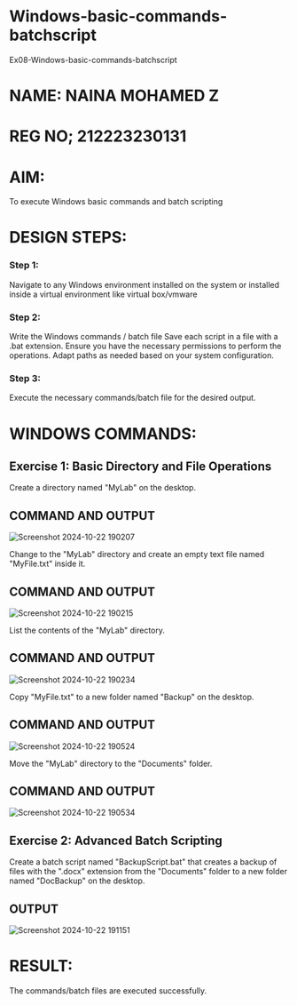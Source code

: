 # Windows-basic-commands-batchscript
Ex08-Windows-basic-commands-batchscript
# NAME: NAINA MOHAMED Z
# REG NO; 212223230131

# AIM:
To execute Windows basic commands and batch scripting

# DESIGN STEPS:

### Step 1:

Navigate to any Windows environment installed on the system or installed inside a virtual environment like virtual box/vmware 

### Step 2:

Write the Windows commands / batch file
Save each script in a file with a .bat extension.
Ensure you have the necessary permissions to perform the operations.
Adapt paths as needed based on your system configuration.
### Step 3:

Execute the necessary commands/batch file for the desired output. 




# WINDOWS COMMANDS:
## Exercise 1: Basic Directory and File Operations
Create a directory named "MyLab" on the desktop.
## COMMAND AND OUTPUT
![Screenshot 2024-10-22 190207](https://github.com/user-attachments/assets/de8563b1-0afe-4d35-ae35-a7dca8d51c55)


Change to the "MyLab" directory and create an empty text file named "MyFile.txt" inside it.

## COMMAND AND OUTPUT
![Screenshot 2024-10-22 190215](https://github.com/user-attachments/assets/6e8c5480-9173-444d-93c2-78b3b5368b99)


List the contents of the "MyLab" directory.



## COMMAND AND OUTPUT
![Screenshot 2024-10-22 190234](https://github.com/user-attachments/assets/00a6a5d2-9ad1-42e9-bfde-b647b2890002)


Copy "MyFile.txt" to a new folder named "Backup" on the desktop.


## COMMAND AND OUTPUT
![Screenshot 2024-10-22 190524](https://github.com/user-attachments/assets/82190fe2-9b9c-412b-8061-cec23b7b9012)


Move the "MyLab" directory to the "Documents" folder.

## COMMAND AND OUTPUT

![Screenshot 2024-10-22 190534](https://github.com/user-attachments/assets/8dba7add-0220-46c5-9f2a-937f8305da7a)

## Exercise 2: Advanced Batch Scripting
Create a batch script named "BackupScript.bat" that creates a backup of files with the ".docx" extension from the "Documents" folder to a new folder named "DocBackup" on the desktop.







## OUTPUT


![Screenshot 2024-10-22 191151](https://github.com/user-attachments/assets/39f73c72-f8c7-4764-9cb9-28f9d7ba506c)



# RESULT:
The commands/batch files are executed successfully.

